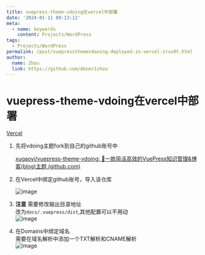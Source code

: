 ```yaml
---
title: vuepress-theme-vdoing在vercel中部署
date: '2024-01-11 09:13:12'
meta:
  - name: keywords
    content: Projects/WordPress
tags:
  - Projects/WordPress
permalink: /post/vuepressthemevdaoing-deployed-in-vercel-zrvx0t.html
author:
  name: Zhou
  link: https://github.com/Abner1zhou
---
```



<!-- more -->


# vuepress-theme-vdoing在vercel中部署

[Vercel](https://vercel.com/)

1. 先将vdoing主题fork到自己的github账号中

    [xugaoyi/vuepress-theme-vdoing: 🚀一款简洁高效的VuePress知识管理&amp;博客(blog)主题 (github.com)](https://github.com/xugaoyi/vuepress-theme-vdoing)
2. 在Vercel中绑定github账号，导入该仓库

    ​![image](assets/image-20240111091540-5a9euh5.png)​
3. <span style="font-weight: bold;" data-type="strong">注意</span> 需要修改输出目录地址  
    改为`docs/.vuepress/dist`​,其他配置可以不用动  
    ​![image](assets/image-20240111091615-90543a1.png)​
4. 在Domains中绑定域名  
    需要在域名解析中添加一个TXT解析和CNAME解析  
    ​![image](assets/image-20240111091714-rimunem.png)​

‍

